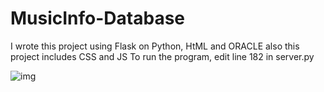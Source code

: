 # MusicInfo-Database

I wrote this project using Flask on Python, HtML and ORACLE also this project includes CSS and JS
To run the program, edit line 182 in server.py



![img](https://ibb.co/HtF8C17)
